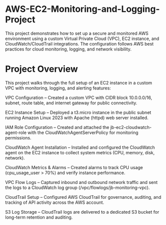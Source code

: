 # AWS-EC2-Monitoring-and-Logging-Project
This project demonstrates how to set up a secure and monitored AWS environment using a custom Virtual Private Cloud (VPC), EC2 instance, and CloudWatch/CloudTrail integrations. The configuration follows AWS best practices for cloud monitoring, logging, and network visibility.

# Project Overview

This project walks through the full setup of an EC2 instance in a custom VPC with monitoring, logging, and alerting features:

VPC Configuration – Created a custom VPC with CIDR block 10.0.0.0/16, subnet, route table, and internet gateway for public connectivity.

EC2 Instance Setup – Deployed a t3.micro instance in the public subnet running Amazon Linux 2023 with Apache (httpd) web server installed.

IAM Role Configuration – Created and attached the jb-ec2-cloudwatch-agent-role with the CloudWatchAgentServerPolicy for monitoring permissions.

CloudWatch Agent Installation – Installed and configured the CloudWatch agent on the EC2 instance to collect system metrics (CPU, memory, disk, network).

CloudWatch Metrics & Alarms – Created alarms to track CPU usage (cpu_usage_user > 70%) and verify instance performance.

VPC Flow Logs – Captured inbound and outbound network traffic and sent the logs to a CloudWatch log group (/vpc/flowlogs/jb-monitoring-vpc).

CloudTrail Setup – Configured AWS CloudTrail for governance, auditing, and tracking of API activity across the AWS account.

S3 Log Storage – CloudTrail logs are delivered to a dedicated S3 bucket for long-term retention and auditing.
